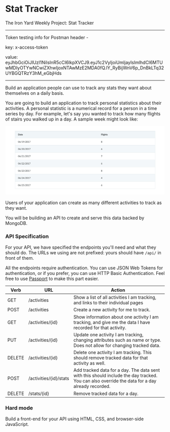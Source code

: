 # Stat Tracker

The Iron Yard Weekly Project: Stat Tracker

---

Token testing info for Postman header -

key: x-access-token

value:
eyJhbGciOiJIUzI1NiIsInR5cCI6IkpXVCJ9.eyJ1c2VyIjoiUmljayIsImlhdCI6MTUwMDIyOTYwNCwiZXhwIjoxNTAwMzE2MDA0fQ.lY_RyBijWnV6p_DnBkLTq32UYBGQTRzY3hM_eGbjHds

---

Build an application people can use to track any stats they want about themselves on a daily basis.

You are going to build an application to track personal statistics about their activities. A personal statistic is a numerical record for a person in a time series by day. For example, let's say you wanted to track how many flights of stairs you walked up in a day. A sample week might look like:

![Sample tracker picture.](https://github.com/rickmurdock/stat-tracker/blob/master/readmePics/sample.png)

Users of your application can create as many different activities to track as they want.

You will be building an API to create and serve this data backed by MongoDB.

### API Specification  

For your API, we have specified the endpoints you'll need and what they should do. The URLs we using are not prefixed: yours should have `/api/` in front of them.

All the endpoints require authentication. You can use JSON Web Tokens for authentication, or if you prefer, you can use HTTP Basic Authentication. Feel free to use [Passport](http://passportjs.org/) to make this part easier.

| Verb | URL| Action |
| --- | --- | --- |
| GET |	/activities	| Show a list of all activities I am tracking, and links to their individual pages
| POST |	/activities	| Create a new activity for me to track.
| GET |	/activities/{id} | Show information about one activity I am tracking, and give me the data I have recorded for that activity.
| PUT |	/activities/{id} | Update one activity I am tracking, changing attributes such as name or type. Does not allow for changing tracked data.
| DELETE |	/activities/{id}| Delete one activity I am tracking. This should remove tracked data for that activity as well.
| POST |	/activities/{id}/stats| Add tracked data for a day. The data sent with this should include the day tracked. You can also override the data for a day already recorded.
| DELETE |	/stats/{id}	| Remove tracked data for a day.

### Hard mode  

Build a front-end for your API using HTML, CSS, and browser-side JavaScript.
